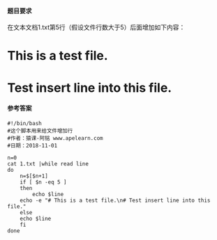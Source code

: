 #### 题目要求
在文本文档1.txt第5行（假设文件行数大于5）后面增加如下内容：

# This is a test file.
# Test insert line into this file.

#### 参考答案
```
#!/bin/bash
#这个脚本用来给文件增加行
#作者：猿课-阿铭 www.apelearn.com
#日期：2018-11-01

n=0
cat 1.txt |while read line
do
    n=$[$n+1]
    if [ $n -eq 5 ]
    then
        echo $line
	echo -e "# This is a test file.\n# Test insert line into this file."
    else
	echo $line
    fi
done

```
